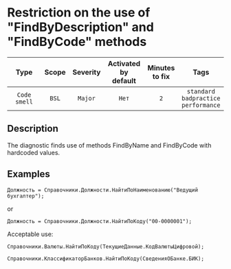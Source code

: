 # Restriction on the use of "FindByDescription" and "FindByCode" methods

| Type | Scope | Severity | Activated<br/>by default | Minutes<br/>to fix | Tags |
| :-: | :-: | :-: | :-: | :-: | :-: |
| `Code smell` | `BSL` | `Major` | `Нет` | `2` | `standard`<br/>`badpractice`<br/>`performance` |


## <TODO PARAMS>

## Description

The diagnostic finds use of methods FindByName and FindByCode with hardcoded values.

## Examples

```bsl
Должность = Справочники.Должности.НайтиПоНаименованию("Ведущий бухгалтер");
```

or

```bsl
Должность = Справочники.Должности.НайтиПоКоду("00-0000001");
```

Acceptable use:

```bsl
Справочники.Валюты.НайтиПоКоду(ТекущиеДанные.КодВалютыЦифровой);
```

```bsl
Справочники.КлассификаторБанков.НайтиПоКоду(СведенияОБанке.БИК);
```
